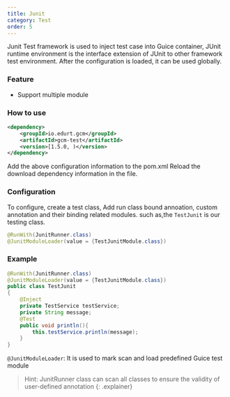 ```yaml
---
title: Junit
category: Test
order: 5
---
```


Junit Test framework is used to inject test case into Guice container, JUnit runtime environment is the interface extension of JUnit to other framework test environment.  After the configuration is loaded, it can be used globally.

### Feature

- Support multiple module

### How to use

```xml
<dependency>
    <groupId>io.edurt.gcm</groupId>
    <artifactId>gcm-test</artifactId>
    <version>[1.5.0, )</version>
</dependency>
```

Add the above configuration information to the pom.xml Reload the download dependency information in the file.

### Configuration

To configure, create a test class, Add run class bound annoation, custom annotation and their binding related modules.
such as,the `TestJunit` is our testing class.

```java 
@RunWith(JunitRunner.class)
@JunitModuleLoader(value = {TestJunitModule.class})
```

### Example

```java 
@RunWith(JunitRunner.class) 
@JunitModuleLoader(value = {TestJunitModule.class})
public class TestJunit
{
    @Inject
    private TestService testService;
    private String message;
    @Test
    public void println(){
        this.testService.println(message);
    }
}
```

`@JunitModuleLoader`: It is used to mark scan and load predefined Guice test module

> Hint: JunitRunner class can scan all classes to ensure the validity of user-defined annotation
{: .explainer}
